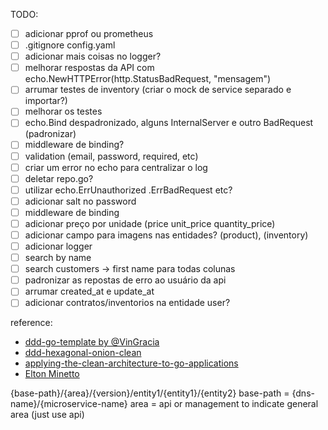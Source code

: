 TODO:

 - [ ] adicionar pprof ou prometheus
 - [ ] .gitignore config.yaml
 - [ ] adicionar mais coisas no logger?
 - [ ] melhorar respostas da API com echo.NewHTTPError(http.StatusBadRequest, "mensagem")
 - [ ] arrumar testes de inventory (criar o mock de service separado e importar?)
 - [ ] melhorar os testes
 - [ ] echo.Bind despadronizado, alguns InternalServer e outro BadRequest (padronizar)
 - [ ] middleware de binding?
 - [ ] validation (email, password, required, etc)
 - [ ] criar um error no echo para centralizar o log
 - [ ] deletar repo.go?
 - [ ] utilizar echo.ErrUnauthorized .ErrBadRequest etc?
 - [ ] adicionar salt no password
 - [ ] middleware de binding
 - [ ] adicionar preço por unidade (price unit_price quantity_price)
 - [ ] adicionar campo para imagens nas entidades? (product), (inventory)
 - [ ] adicionar logger
 - [ ] search by name
 - [ ] search customers -> first name para todas colunas
 - [ ] padronizar as repostas de erro ao usuário da api
 - [ ] arrumar created_at e update_at
 - [ ] adicionar contratos/inventorios na entidade user?

reference:
 - [ddd-go-template by @VinGracia](https://github.com/VinGarcia/ddd-go-template/blob/master/v2-domain-adapters-and-helpers)
 - [ddd-hexagonal-onion-clean](https://herbertograca.com/2017/11/16/explicit-architecture-01-ddd-hexagonal-onion-clean-cqrs-how-i-put-it-all-together/)
 - [applying-the-clean-architecture-to-go-applications](https://manuel.kiessling.net/2012/09/28/applying-the-clean-architecture-to-go-applications/)
 - [Elton Minetto](https://eltonminetto.dev/post/2020-06-29-clean-architecture-2anos-depois/)


 {base-path}/{area}/{version}/entity1/{entity1}/{entity2}
 base-path = {dns-name}/{microservice-name}
 area = api or management to indicate general area (just use api)

